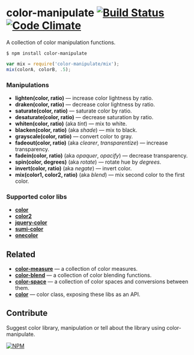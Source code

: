 # color-manipulate [![Build Status](https://travis-ci.org/dfcreative/color-manipulate.svg?branch=master)](https://travis-ci.org/dfcreative/color-manipulate) [![Code Climate](https://codeclimate.com/github/dfcreative/color-manipulate/badges/gpa.svg)](https://codeclimate.com/github/dfcreative/color-manipulate)

A collection of color manipulation functions.

`$ npm install color-manipulate`

```js
var mix = require('color-manipulate/mix');
mix(colorA, colorB, .5);
```

### Manipulations

* **lighten(color, ratio)** — increase color lightness by ratio.
* **draken(color, ratio)** — decrease color lightness by ratio.
* **saturate(color, ratio)** — saturate color by ratio.
* **desaturate(color, ratio)** — decrease saturation by ratio.
* **whiten(color, ratio)** (aka _tint_) — mix to white.
* **blacken(color, ratio)** (aka _shade_) — mix to black.
* **grayscale(color, ratio)** — convert color to gray.
* **fadeout(color, ratio)** (aka _clearer_, _transparentize_) — increase transparency.
* **fadein(color, ratio)** (aka _opaquer_, _opacify_) — decrease transparency.
* **spin(color, degrees)** (aka _rotate_) — rotate hue by _degrees_.
* **invert(color, ratio)** (aka _negate_) — invert color.
* **mix(color1, color2, ratio)** (aka _blend_) — mix second color to the first color.


### Supported color libs

* **[color](https://npmjs.org/package/color)**
* **[color2](https://npmjs.org/package/color2)**
* **[jquery-color](https://github.com/jquery/jquery-color)**
* **[sumi-color](https://npmjs.org/package/sumi-color)**
* **[onecolor](https://npmjs.org/package/onecolor)**


## Related

* **[color-measure](http://npmjs.org/package/color-measure)** — a collection of color measures.
* **[color-blend](http://npmjs.org/package/color-blend)** — a collection of color blending functions.
* **[color-space](http://npmjs.org/package/color-space)** — a collection of color spaces and conversions between them.
* **[color](http://npmjs.org/package/color2)** — color class, exposing these libs as an API.


## Contribute

Suggest color library, manipulation or tell about the library using color-manipulate.


[![NPM](https://nodei.co/npm/color-manipulate.png?downloads=true&downloadRank=true&stars=true)](https://nodei.co/npm/color-manipulate/)